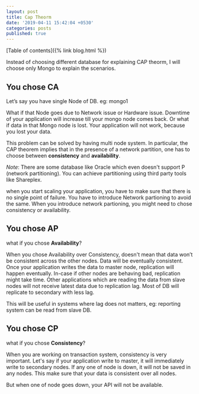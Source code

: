 ```yaml
---
layout: post
title: Cap Theorm
date: '2019-04-11 15:42:04 +0530'
categories: posts
published: true
---
```

[Table of contents]({% link blog.html %})


Instead of choosing different database for explaining CAP theorm, I will choose only Mongo to explain the scenarios.

## You chose CA

Let’s say you have single Node of DB. eg: mongo1

What if that Node goes due to Network issue or Hardware issue. Downtime of your application will increase till your mongo node comes back. Or what if data in that Mongo node is lost. Your application will not work, because you lost your data.

This problem can be solved by having multi node system. In particular, the CAP theorem implies that in the presence of a network partition, one has to choose between **consistency** and **availability**.

*Note*: There are some database like Oracle which even doesn't support P (network partitioning). You can achieve partitioning using third party tools like Shareplex.

when you start scaling your application, you have to make sure that there is no single point of failure. You have to introduce Network partioning to avoid the same. When you introduce network partioning, you might need to chose consistency or availability.

## You chose AP

what if you chose **Availability**?

When you chose Availability over Consistency, doesn't mean that data won’t be consistent across the other nodes. Data will be eventually consistent. Once your application writes the data to master node, replication will happen eventually. In-case if other nodes are behaving bad, replication might take time. Other applications which are reading the data from slave nodes will not receive latest data due to replication lag. Most of DB will replicate to secondary with less lag.

This will be useful in systems where lag does not matters, eg: reporting system can be read from slave DB.

## You chose CP

what if you chose **Consistency**?

When you are working on transaction system, consistency is very important. Let's say if your application write to master, it will immediately write to secondary nodes. If any one of node is down, it will not be saved in any nodes. This make sure that your data is consistent over all nodes.

But when one of node goes down, your API will not be available.